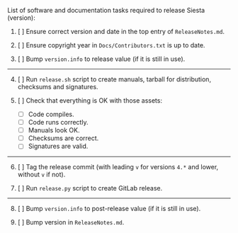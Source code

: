 List of software and documentation tasks required to release Siesta (version):

1. [ ] Ensure correct version and date in the top entry of `ReleaseNotes.md`.

2. [ ] Ensure copyright year in `Docs/Contributors.txt` is up to date.

3. [ ] Bump `version.info` to release value (if it is still in use).

----

4. [ ] Run `release.sh` script to create manuals, tarball for distribution, checksums and signatures.

5. [ ] Check that everything is OK with those assets:
    - [ ] Code compiles.
    - [ ] Code runs correctly.
    - [ ] Manuals look OK.
    - [ ] Checksums are correct.
    - [ ] Signatures are valid.

----

6. [ ] Tag the release commit (with leading `v` for versions `4.*` and lower, without `v` if not).

7. [ ] Run `release.py` script to create GitLab release.

----

8. [ ] Bump `version.info` to post-release value (if it is still in use).

9. [ ] Bump version in `ReleaseNotes.md`.
